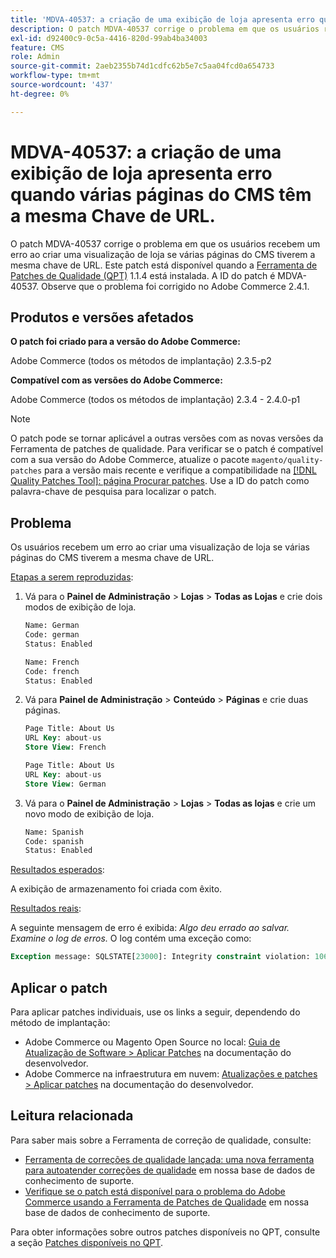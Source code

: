 ```yaml
---
title: 'MDVA-40537: a criação de uma exibição de loja apresenta erro quando várias páginas do CMS têm a mesma Chave de URL.'
description: O patch MDVA-40537 corrige o problema em que os usuários recebem um erro ao criar uma visualização de loja se várias páginas do CMS tiverem a mesma chave de URL. Este patch está disponível quando a [Ferramenta de correções de qualidade (QPT)](https://experienceleague.adobe.com/en/docs/commerce-operations/upgrade-guide/patches/overview) 1.1.4 está instalada. A ID do patch é MDVA-40537. Observe que o problema foi corrigido no Adobe Commerce 2.4.1.
exl-id: d92400c9-0c5a-4416-820d-99ab4ba34003
feature: CMS
role: Admin
source-git-commit: 2aeb2355b74d1cdfc62b5e7c5aa04fcd0a654733
workflow-type: tm+mt
source-wordcount: '437'
ht-degree: 0%

---
```


# MDVA-40537: a criação de uma exibição de loja apresenta erro quando várias páginas do CMS têm a mesma Chave de URL.

O patch MDVA-40537 corrige o problema em que os usuários recebem um erro ao criar uma visualização de loja se várias páginas do CMS tiverem a mesma chave de URL. Este patch está disponível quando a [Ferramenta de Patches de Qualidade (QPT)](https://experienceleague.adobe.com/en/docs/commerce-operations/upgrade-guide/patches/overview) 1.1.4 está instalada. A ID do patch é MDVA-40537. Observe que o problema foi corrigido no Adobe Commerce 2.4.1.

## Produtos e versões afetados

**O patch foi criado para a versão do Adobe Commerce:**

Adobe Commerce (todos os métodos de implantação) 2.3.5-p2

**Compatível com as versões do Adobe Commerce:**

Adobe Commerce (todos os métodos de implantação) 2.3.4 - 2.4.0-p1

>[!NOTE]
>
>O patch pode se tornar aplicável a outras versões com as novas versões da Ferramenta de patches de qualidade. Para verificar se o patch é compatível com a sua versão do Adobe Commerce, atualize o pacote `magento/quality-patches` para a versão mais recente e verifique a compatibilidade na [[!DNL Quality Patches Tool]: página Procurar patches](https://experienceleague.adobe.com/tools/commerce-quality-patches/index.html). Use a ID do patch como palavra-chave de pesquisa para localizar o patch.


## Problema

Os usuários recebem um erro ao criar uma visualização de loja se várias páginas do CMS tiverem a mesma chave de URL.

<u>Etapas a serem reproduzidas</u>:

1. Vá para o **Painel de Administração** > **Lojas** > **Todas as Lojas** e crie dois modos de exibição de loja.

   ```sql
   Name: German
   Code: german
   Status: Enabled
   ```

   ```sql
   Name: French
   Code: french
   Status: Enabled
   ```

1. Vá para **Painel de Administração** > **Conteúdo** > **Páginas** e crie duas páginas.

   ```sql
   Page Title: About Us
   URL Key: about-us
   Store View: French
   ```

   ```sql
   Page Title: About Us
   URL Key: about-us
   Store View: German
   ```

1. Vá para o **Painel de Administração** > **Lojas** > **Todas as lojas** e crie um novo modo de exibição de loja.

   ```sql
   Name: Spanish
   Code: spanish
   Status: Enabled
   ```

<u>Resultados esperados</u>:

A exibição de armazenamento foi criada com êxito.

<u>Resultados reais</u>:

A seguinte mensagem de erro é exibida: *Algo deu errado ao salvar. Examine o log de erros.* O log contém uma exceção como:

```sql
Exception message: SQLSTATE[23000]: Integrity constraint violation: 1062 Duplicate entry 'about-us-4' for key 'URL_REWRITE_REQUEST_PATH_STORE_ID', query was: INSERT  INTO }}url_rewrite{{ (}}redirect_type{{,}}is_autogenerated{{,}}metadata{{,}}description{{,}}store_id{{,}}entity_type{{,}}entity_id{{,}}request_path{{,}}target_path{{) VALUES (?, ?, ?, ?, ?, ?, ?, ?, ?), (?, ?, ?, ?, ?, ?, ?, ?, ?), (?, ?, ?, ?, ?, ?, ?, ?, ?), (?, ?, ?, ?, ?, ?, ?, ?, ?), (?, ?, ?, ?, ?, ?, ?, ?, ?), (?, ?, ?, ?, ?, ?, ?, ?, ?)
```

## Aplicar o patch

Para aplicar patches individuais, use os links a seguir, dependendo do método de implantação:

* Adobe Commerce ou Magento Open Source no local: [Guia de Atualização de Software > Aplicar Patches](https://experienceleague.adobe.com/en/docs/commerce-operations/tools/quality-patches-tool/usage) na documentação do desenvolvedor.
* Adobe Commerce na infraestrutura em nuvem: [Atualizações e patches > Aplicar patches](https://experienceleague.adobe.com/en/docs/commerce-cloud-service/user-guide/develop/upgrade/apply-patches) na documentação do desenvolvedor.

## Leitura relacionada

Para saber mais sobre a Ferramenta de correção de qualidade, consulte:

* [Ferramenta de correções de qualidade lançada: uma nova ferramenta para autoatender correções de qualidade](/help/announcements/adobe-commerce-announcements/magento-quality-patches-released-new-tool-to-self-serve-quality-patches.md) em nossa base de dados de conhecimento de suporte.
* [Verifique se o patch está disponível para o problema do Adobe Commerce usando a Ferramenta de Patches de Qualidade](/help/support-tools/patches-available-in-qpt-tool/check-patch-for-magento-issue-with-magento-quality-patches.md) em nossa base de dados de conhecimento de suporte.

Para obter informações sobre outros patches disponíveis no QPT, consulte a seção [Patches disponíveis no QPT](https://support.magento.com/hc/en-us/sections/360010506631-Patches-available-in-QPT-tool-).
